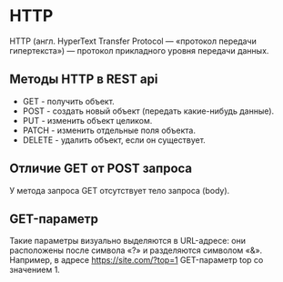 # **HTTP**

HTTP (англ. HyperText Transfer Protocol — «протокол передачи гипертекста») — протокол прикладного уровня передачи данных.

## Методы HTTP в REST api

- GET - получить объект.
- POST - создать новый объект (передать какие-нибудь данные).
- PUT - изменить объект целиком.
- PATCH - изменить отдельные поля объекта.
- DELETE - удалить объект, если он существует.

## Отличие GET от POST запроса

У метода запроса GET отсутствует тело запроса (body).

## GET-параметр

Такие параметры визуально выделяются в URL-адресе: они расположены после символа «?» и разделяются символом «&». Например, в адресе https://site.com/?top=1 GET-параметр top со значением 1.
